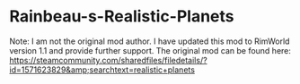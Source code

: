 # Rainbeau-s-Realistic-Planets
Note: I am not the original mod author. I have updated this mod to RimWorld version 1.1 and provide further support. The original mod can be found here: https://steamcommunity.com/sharedfiles/filedetails/?id=1571623829&amp;searchtext=realistic+planets

